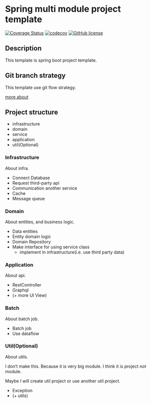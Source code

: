 # Spring multi module project template

[![Coverage Status](https://coveralls.io/repos/github/comstering/spring-multimodule-kotlin-template/badge.svg?branch=develop)](https://coveralls.io/github/comstering/spring-multimodule-kotlin-template?branch=develop)
[![codecov](https://codecov.io/gh/comstering/spring-multimodule-kotlin-template/branch/develop/graph/badge.svg?token=IS7DDLA7F7)](https://codecov.io/gh/comstering/spring-multimodule-kotlin-template)
[![GitHub license](https://img.shields.io/badge/license-MIT-blue.svg)](https://github.com/comstering/spring-multimodule-kotlin-template/blob/develop/LICENSE)

## Description

This template is spring boot project template.

## Git branch strategy

This template use git flow strategy.

[more about](.github/workflows)

## Project structure

- infrastructure
- domain
- service
- application
- util(Optional)

### Infrastructure

About infra.

- Connect Database
- Request third-party api
- Communication another service
- Cache
- Message queue

### Domain

About entities, and business logic.

- Data entities
- Entity domain logic
- Domain Repository
- Make interface for using service class
  - implement in infrastructure(i.e. use third party data)

### Application

About api.

- RestController
- Graphql
- (+ more UI View)

### Batch

About batch job.

- Batch job
- Use dataflow

### Util(Optional)

About utils.

I don’t make this. Because it is very big module. I think it is project not module.

Maybe I will create util project or use another util project.

- Exception
- (+ utils)
